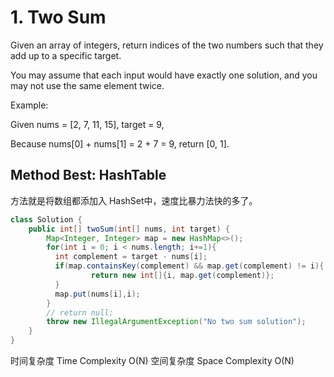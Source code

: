 # 1. Two Sum

Given an array of integers, return indices of the two numbers such that they add up to a specific target.

You may assume that each input would have exactly one solution, and you may not use the same element twice.

Example:

Given nums = [2, 7, 11, 15], target = 9,

Because nums[0] + nums[1] = 2 + 7 = 9,
return [0, 1].

## Method Best: HashTable
方法就是将数组都添加入 HashSet中，速度比暴力法快的多了。
```Java
class Solution {
    public int[] twoSum(int[] nums, int target) {
        Map<Integer, Integer> map = new HashMap<>();
        for(int i = 0; i < nums.length; i+=1){
          int complement = target - nums[i];
          if(map.containsKey(complement) && map.get(complement) != i){
                  return new int[]{i, map.get(complement)};
          }
          map.put(nums[i],i);
        }
        // return null;
        throw new IllegalArgumentException("No two sum solution");
    }
}
```
时间复杂度 Time Complexity O(N)
空间复杂度 Space Complexity O(N)
